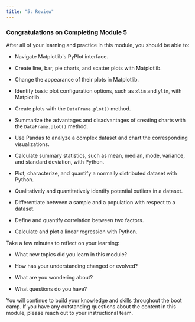```yaml
---
title: "5: Review"
---
```

<img style="display: none;" src="https://static.bc-edx.com/data/dl-1-2/m5/lms/img/banner.jpg" alt="lesson banner" />

### Congratulations on Completing Module 5

After all of your learning and practice in this module, you should be able to:

* Navigate Matplotlib's PyPlot interface.

* Create line, bar, pie charts, and scatter plots with Matplotlib.

* Change the appearance of their plots in Matplotlib.

* Identify basic plot configuration options, such as `xlim` and `ylim`, with Matplotlib.

* Create plots with the `DataFrame.plot()` method.

* Summarize the advantages and disadvantages of creating charts with the `DataFrame.plot()` method.

* Use Pandas to analyze a complex dataset and chart the corresponding visualizations.

* Calculate summary statistics, such as mean, median, mode, variance, and standard deviation, with Python.

* Plot, characterize, and quantify a normally distributed dataset with Python.

* Qualitatively and quantitatively identify potential outliers in a dataset.

* Differentiate between a sample and a population with respect to a dataset.

* Define and quantify correlation between two factors.

* Calculate and plot a linear regression with Python.

Take a few minutes to reflect on your learning:

* What new topics did you learn in this module?

* How has your understanding changed or evolved?

* What are you wondering about?

* What questions do you have?

You will continue to build your knowledge and skills throughout the boot camp. If you have any outstanding questions about the content in this module, please reach out to your instructional team.
